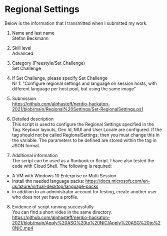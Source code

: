 # Regional Settings
Below is the information that I transmitted when I submitted my work.

1. Name and last name\
Stefan Beckmann

2. Skill level\
Advanced

3. Category (Freestyle/Set Challenge)\
Set Challenge

4. If Set Challenge, please specify Set Challenge\
Nr 1: "Configure regional settings and language on session hosts, with different language per host pool, but using the same image"

5. Submission\
https://github.com/alphasteff/nerdio-hackaton-2021/blob/main/Regional%20Settings/Set-RegionalSettings.ps1

6. Detailed description\
This script is used to configure the Regional Settings specified in the Tag. Keyboar layouts, Geo Id, MUI and User Locale are configured.
If the tag should not be called RegionalSettings, then you must change this in the variable.
The parameters to be defined are stored within the tag in JSON format.

7. Additional information\
The script can be used as a Runbook or Script. I have also tested the code with Cloud Shell. The following is required:
- A VM with Windows 10 Enterprise or Multi Session
- Install thn needed language packs:  https://docs.microsoft.com/en-us/azure/virtual-desktop/language-packs
- In addition to an administrator account for testing, create another user who does not yet have a profile.

8. Evidence of script running successfully\
You can find a short video in the same directory.
https://github.com/alphasteff/nerdio-hackaton-2021/blob/main/Apply%20ASG%20to%20NIC/Apply%20ASG%20to%20NIC.mp4
